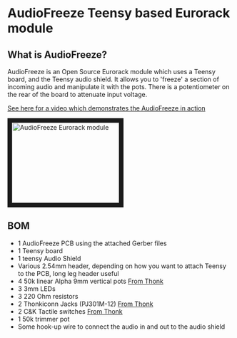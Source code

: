 # AudioFreeze Teensy based Eurorack module
## What is AudioFreeze?
AudioFreeze is an Open Source Eurorack module which uses a Teensy board, and the Teensy audio shield. It allows you to 'freeze' a section of incoming audio and manipulate it with the pots. There is a potentiometer on the rear of the board to attenuate input voltage.

[See here for a video which demonstrates the AudioFreeze in action](https://www.youtube.com/watch?v=Is2dHl0MkUs)

<a href="http://www.youtube.com/watch?feature=player_embedded&v=Is2dHl0MkUs
" target="_blank"><img src="http://img.youtube.com/vi/Is2dHl0MkUs/0.jpg" 
alt="AudioFreeze Eurorack module" width="240" height="180" border="10" /></a>

## BOM

* 1 AudioFreeze PCB using the attached Gerber files
* 1 Teensy board
* 1 teensy Audio Shield
* Various 2.54mm header, depending on how you want to attach Teensy to the PCB, long leg header useful
* 4 50k linear Alpha 9mm vertical pots [From Thonk](https://www.thonk.co.uk/shop/alpha-9mm-pots/)
* 3 3mm LEDs
* 3 220 Ohm resistors
* 2 Thonkiconn Jacks (PJ301M-12) [From Thonk](https://www.thonk.co.uk/shop/3-5mm-jacks/)
* 2 C&K Tactile switches [From Thonk](https://www.thonk.co.uk/shop/radio-music-switch/)
* 1 50k trimmer pot
* Some hook-up wire to connect the audio in and out to the audio shield
